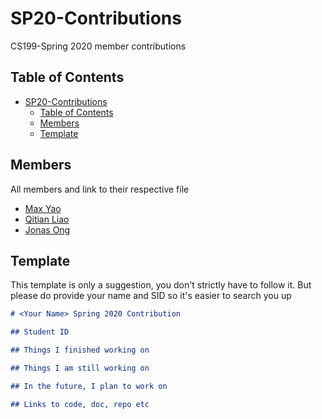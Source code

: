 # SP20-Contributions

CS199-Spring 2020 member contributions

## Table of Contents

- [SP20-Contributions](#sp20-contributions)
  - [Table of Contents](#table-of-contents)
  - [Members](#members)
  - [Template](#template)

## Members

All members and link to their respective file

- [Max Yao](docs/max_yao.md)
- [Qitian Liao](docs/Qitian_Liao.md)
- [Jonas Ong](docs/JonasOngSP20_contribution)

## Template

This template is only a suggestion, you don't strictly have to follow it. But please do provide your name and SID so it's easier to search you up

```markdown
# <Your Name> Spring 2020 Contribution

## Student ID

## Things I finished working on

## Things I am still working on

## In the future, I plan to work on

## Links to code, doc, repo etc

```
